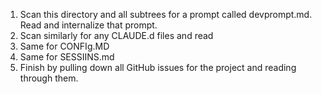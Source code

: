 1. Scan this directory and all subtrees for a prompt called devprompt.md. Read and internalize that prompt. 
2. Scan similarly for any CLAUDE.d files and read
3. Same for CONFIg.MD
4. Same for SESSIINS.md
5. Finish by pulling down all GitHub issues for the project and reading through them.